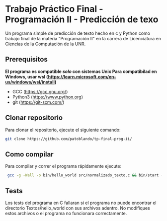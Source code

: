 
<br />
  <h3 align="center"></h3>

  <p align="center">
    
  </p>
</div>

# Trabajo Práctico Final - Programación II - Predicción de texo

Un programa simple de predicción de texto hecho en c y Python como trabajo final de la materia "Programación II" en la carrera de Licenciatura en Ciencias de la Computación de la UNR.

## Prerequisitos
**El programa es compatible _solo_ con sistemas Unix
Para compatibilad en Windows, usar wsl (https://learn.microsoft.com/en-us/windows/wsl/install)**

- GCC (https://gcc.gnu.org/)
- Python3 (https://www.python.org)
- git (https://git-scm.com/)

## Clonar repositorio  

  Para clonar el repositorio, ejecute el siguiente comando:
  
  ```sh
  git clone https://github.com/patoblando/tp-final-prog-ii/
  ```
  
## Como compilar

Para compilar y correr el programa rápidamente ejecute:

 ```sh
  gcc -g -Wall -o bin/hello_world src/normalizado_texto.c && bin/start {{arg}}
  ```

## Tests

Los tests del programa en C fallaran si el programa no puede encontrar el directorio Textos/hello_world con sus archivos adentro.
No modifiques estos archivos o el programa no funcionara correctamente.
